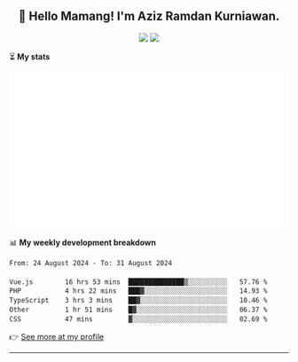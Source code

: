 <h2 align="center">👋 Hello Mamang! I'm Aziz Ramdan Kurniawan.</h2>  
<p align="center">
  <img src="https://komarev.com/ghpvc/?username=azizramdan">
  <img src="https://wakatime.com/badge/user/90056fa0-4c31-4eca-954e-2a3ac05896f9.svg">
</p>
    
⏳ **My stats**  
![](https://raw.githubusercontent.com/azizramdan/github-stats/master/generated/overview.svg#gh-dark-mode-only)

📊 **My weekly development breakdown**
<!--START_SECTION:waka-->

```txt
From: 24 August 2024 - To: 31 August 2024

Vue.js        16 hrs 53 mins  ██████████████▒░░░░░░░░░░   57.76 %
PHP           4 hrs 22 mins   ███▓░░░░░░░░░░░░░░░░░░░░░   14.93 %
TypeScript    3 hrs 3 mins    ██▓░░░░░░░░░░░░░░░░░░░░░░   10.46 %
Other         1 hr 51 mins    █▓░░░░░░░░░░░░░░░░░░░░░░░   06.37 %
CSS           47 mins         ▓░░░░░░░░░░░░░░░░░░░░░░░░   02.69 %
```

<!--END_SECTION:waka-->
👉 [See more at my profile](https://wakatime.com/@azizramdan)
***
